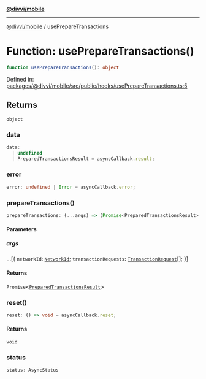 [**@divvi/mobile**](../index.md)

---

[@divvi/mobile](../index.md) / usePrepareTransactions

# Function: usePrepareTransactions()

```ts
function usePrepareTransactions(): object
```

Defined in: [packages/@divvi/mobile/src/public/hooks/usePrepareTransactions.ts:5](https://github.com/divvi-xyz/divvi-mobile/blob/main/packages/@divvi/mobile/src/public/hooks/usePrepareTransactions.ts#L5)

## Returns

`object`

### data

```ts
data:
  | undefined
  | PreparedTransactionsResult = asyncCallback.result;
```

### error

```ts
error: undefined | Error = asyncCallback.error;
```

### prepareTransactions()

```ts
prepareTransactions: (...args) => (Promise<PreparedTransactionsResult> = asyncCallback.execute)
```

#### Parameters

##### args

...\[\{
`networkId`: [`NetworkId`](../type-aliases/NetworkId.md);
`transactionRequests`: [`TransactionRequest`](../type-aliases/TransactionRequest.md)[];
\}\]

#### Returns

`Promise`\<[`PreparedTransactionsResult`](../type-aliases/PreparedTransactionsResult.md)\>

### reset()

```ts
reset: () => void = asyncCallback.reset;
```

#### Returns

`void`

### status

```ts
status: AsyncStatus
```
